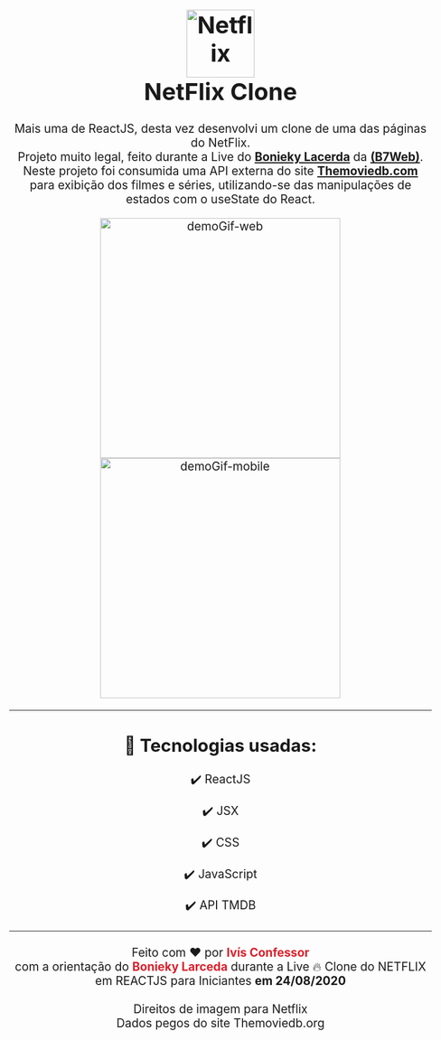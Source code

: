 <!DOCTYPE html>
<html>

<head>
    <style type="text/css">
        body{
            font-size: 1.3rem;
            text-align: center;    
        }
        p a {
            font-weight: bold;
        }
        .divTechnologies {
            margin: 25px 0;
        }
        footer {
            margin: 25px 0;
        }
        footer a {
            text-decoration: none;
            color: #DB202C;
            font-weight: bold;
            background-color: #FFF;
        }
        footer a:hover {
            color: #1B7013;
        }
        footer a:visited {
            color: darkviolet;
        }               
    </style>
<head>

<body>
<h1>
<br>
    <img 
        src="https://upload.wikimedia.org/wikipedia/commons/0/0f/Logo_Netflix.png" 
        alt="Netflix" 
        width="120"
    />
<br>
NetFlix Clone
</h1>

<p>
    Mais uma de ReactJS, desta vez desenvolvi um clone de uma das páginas do NetFlix.<br />
    Projeto muito legal, feito durante a Live do <a href="https://github.com/bonieky">Bonieky Lacerda</a> da <a href="https://www.linkedin.com/company/b7web/">(B7Web)</a>.
    <br />
    Neste projeto foi consumida uma API externa do site <a href="https://www.themoviedb.org/">Themoviedb.com</a> para exibição dos filmes e séries, utilizando-se das manipulações de estados com o useState do React.
</p>

<div class="divGifsDemos">
    <img src="./github/NetFlixCloneWeb.gif"
    alt="demoGif-web" height="425" />
    <img src="./github/NetFlixCloneMobile.gif"
    alt="demoGif-mobile" height="425" />
</div>

<hr />

<div class="divTechnologies">

## 🚀 Tecnologias usadas:

✔️ ReactJS

✔️ JSX

✔️ CSS

✔️ JavaScript

✔️ API TMDB

</div>

<hr />

<footer>
    Feito com <span role="img" aria-label="coração">❤️</span> por <a href="https://github.com/ivisconfessor" target="_black">Ivís Confessor</a> 
    <br/>com a orientação do <a href="https://github.com/bonieky" target="_black">
    Bonieky Larceda</a> durante a Live <span role="img" aria-label="fogo">🔥</span> Clone do NETFLIX em REACTJS para Iniciantes <strong> em 24/08/2020</strong><br/><br/>
    Direitos de imagem para Netflix<br/>
    Dados pegos do site Themoviedb.org
</footer>

</body>
</html>